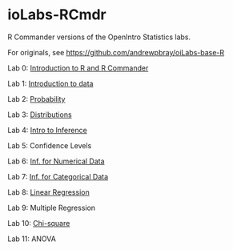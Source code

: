 # ioLabs-RCmdr
R Commander versions of the OpenIntro Statistics labs.

For originals, see https://github.com/andrewpbray/oiLabs-base-R

Lab 0: [Introduction to R and R Commander](https://htmlpreview.github.io/?https://github.com/mthomas7/ioLabs-RCmdr/blob/master/intro_to_r_rcmdr/intro_to_r_rcmdr.html)

Lab 1: [Introduction to data](https://htmlpreview.github.io/?https://github.com/mthomas7/ioLabs-RCmdr/blob/master/intro_to_data/intro_to_data.html)

Lab 2: [Probability](https://htmlpreview.github.io/?https://github.com/mthomas7/ioLabs-RCmdr/blob/master/probability/probability.html)

Lab 3: [Distributions](https://htmlpreview.github.io/?https://github.com/mthomas7/ioLabs-RCmdr/blob/master/normal_distribution/normal_distribution.html)

Lab 4: [Intro to Inference](https://htmlpreview.github.io/?https://github.com/mthomas7/ioLabs-RCmdr/blob/master/sampling_distributions/sampling_distributions.html)

Lab 5: Confidence Levels

Lab 6: [Inf. for Numerical Data](https://htmlpreview.github.io/?https://github.com/mthomas7/ioLabs-RCmdr/blob/master/inf_for_numerical_data/inf_for_numerical_data.html)

Lab 7: [Inf. for Categorical Data](https://htmlpreview.github.io/?https://github.com/mthomas7/ioLabs-RCmdr/blob/master/inf_for_categorical_data/inf_for_categorical_data.html)

Lab 8: [Linear Regression](https://htmlpreview.github.io/?https://github.com/mthomas7/ioLabs-RCmdr/blob/master/simple_regression/simple_regression.html)

Lab 9: Multiple Regression

Lab 10: [Chi-square](https://htmlpreview.github.io/?https://github.com/mthomas7/ioLabs-RCmdr/blob/master/chi_square/chi_square.html)

Lab 11: ANOVA
